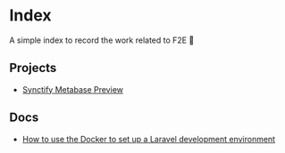 # Index
A simple index to record the work related to F2E 🙂

## Projects
- [Synctify Metabase Preview](https://github.com/fayhsieh/syncitfy-metabase)

## Docs
- [How to use the Docker to set up a Laravel development environment](https://hackmd.io/@Q8hiNm0qQ6ycS6lJBXhBLA/r1J4uKP32)
